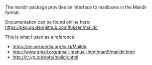The maildir package provides an interface to mailboxes in the Maildir format.

Documentation can be found online here:
https://pkg.go.dev/github.com/luksen/maildir

This is what I used as a reference:
- https://en.wikipedia.org/wiki/Maildir
- http://www.qmail.org/qmail-manual-html/man5/maildir.html
- http://cr.yp.to/proto/maildir.html
